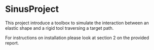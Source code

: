 # SinusProject

This project introduce a toolbox to simulate the interaction between an elastic shape and a rigid tool traversing a target path.

For instructions on installation please look at section 2 on the provided report.
